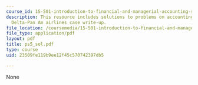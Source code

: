 ```yaml
---
course_id: 15-501-introduction-to-financial-and-managerial-accounting-spring-2004
description: This resource includes solutions to problems on accounting for depreciation,
  Delta-Pan Am airlines case write-up.
file_location: /coursemedia/15-501-introduction-to-financial-and-managerial-accounting-spring-2004/23509fe119b9ee12f45c570742397db5_ps5_sol.pdf
file_type: application/pdf
layout: pdf
title: ps5_sol.pdf
type: course
uid: 23509fe119b9ee12f45c570742397db5

---
```

None